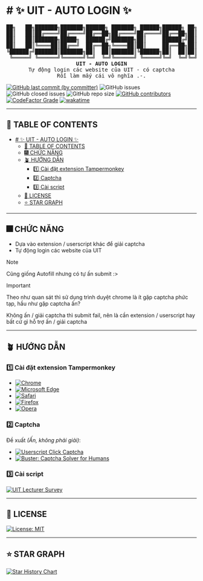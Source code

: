 # # ✨ UIT - AUTO LOGIN ✨

<pre align="center">
██╗   ██╗███████╗███████╗██████╗ ███████╗ ██████╗██████╗ ██╗██████╗ ████████╗
██║   ██║██╔════╝██╔════╝██╔══██╗██╔════╝██╔════╝██╔══██╗██║██╔══██╗╚══██╔══╝
██║   ██║███████╗█████╗  ██████╔╝███████╗██║     ██████╔╝██║██████╔╝   ██║   
██║   ██║╚════██║██╔══╝  ██╔══██╗╚════██║██║     ██╔══██╗██║██╔═══╝    ██║   
╚██████╔╝███████║███████╗██║  ██║███████║╚██████╗██║  ██║██║██║        ██║   
 ╚═════╝ ╚══════╝╚══════╝╚═╝  ╚═╝╚══════╝ ╚═════╝╚═╝  ╚═╝╚═╝╚═╝        ╚═╝   
<strong>UIT - AUTO LOGIN</strong>
Tự động login các website của UIT - có captcha
Rỗi làm mấy cái vô nghĩa .-.
</pre>

[![GitHub last commit (by committer)](https://img.shields.io/github/last-commit/KevinNitroG/UIT-Auto-Login?style=for-the-badge&color=CAEDFF)](../../commits/main)
![GitHub issues](https://img.shields.io/github/issues-raw/KevinNitroG/UIT-Auto-Login?style=for-the-badge&color=ffadad)
![GitHub closed issues](https://img.shields.io/github/issues-closed/KevinNitroG/UIT-Auto-Login?style=for-the-badge&color=%23ffc6ff)
![GitHub repo size](https://img.shields.io/github/repo-size/KevinNitroG/UIT-Auto-Login?style=for-the-badge&color=D8B4F8)
[![GitHub contributors](https://img.shields.io/github/contributors/KevinNitroG/UIT-Auto-Login?style=for-the-badge&color=FBF0B2)](../../graphs/contributors)
[![CodeFactor Grade](https://img.shields.io/codefactor/grade/github/KevinNitroG/UIT-Auto-Login?style=for-the-badge)](https://www.codefactor.io/repository/github/kevinnitrog/UIT-Auto-Login)
[![wakatime](https://wakatime.com/badge/github/KevinNitroG/UIT-Auto-Login.svg?style=for-the-badge)](https://wakatime.com/badge/github/KevinNitroG/UIT-Auto-Login)

---

## 📃 TABLE OF CONTENTS

-   [# ✨ UIT - AUTO LOGIN ✨](#--uit---auto-login-)
    -   [📃 TABLE OF CONTENTS](#-table-of-contents)
    -   [🎆 CHỨC NĂNG](#-chức-năng)
    -   [🪴 HƯỚNG DẪN](#-hướng-dẫn)
        -   [1️⃣ Cài đặt extension Tampermonkey](#1️⃣-cài-đặt-extension-tampermonkey)
        -   [2️⃣ Captcha](#2️⃣-captcha)
        -   [3️⃣ Cài script](#3️⃣-cài-script)
    -   [📝 LICENSE](#-license)
    -   [⭐ STAR GRAPH](#-star-graph)

---

## 🎆 CHỨC NĂNG

-   Dựa vào extension / userscript khác để giải captcha
-   Tự động login các website của UIT

> [!NOTE]
>
> Cũng giống Autofill nhưng có tự ấn submit :>

> [!IMPORTANT]
>
> Theo như quan sát thì sử dụng trình duyệt chrome là ít gặp captcha phức tạp, hầu như gặp captcha ấn?
>
> Không ấn / giải captcha thì submit fail, nên là cần extension / userscript hay bất cứ gì hỗ trợ ấn / giải captcha

---

## 🪴 HƯỚNG DẪN

### 1️⃣ Cài đặt extension Tampermonkey

-   [![Chrome](https://img.shields.io/badge/Chrome-ffc6ff?style=for-the-badge&logo=googlechrome&logoColor=white)](https://chrome.google.com/webstore/detail/tampermonkey/dhdgffkkebhmkfjojejmpbldmpobfkfo)
-   [![Microsoft Edge](https://img.shields.io/badge/Edge-a0c4ff?style=for-the-badge&logo=microsoftedge&logoColor=white)](https://microsoftedge.microsoft.com/addons/detail/tampermonkey/iikmkjmpaadaobahmlepeloendndfphd)
-   [![Safari](https://img.shields.io/badge/Safari-bdb2ff?style=for-the-badge&logo=safari&logoColor=white)](https://apps.apple.com/us/app/tampermonkey/id1482490089)
-   [![Firefox](https://img.shields.io/badge/Firefox-%23ffd6a5?style=for-the-badge&logo=firefoxbrowser&logoColor=white)](https://addons.mozilla.org/en-US/firefox/addon/tampermonkey/)
-   [![Opera](https://img.shields.io/badge/Opera-ffadad?style=for-the-badge&logo=opera&logoColor=white)](https://addons.opera.com/en/extensions/details/tampermonkey-beta/)

### 2️⃣ Captcha

Đề xuất _(Ấn, không phải giải)_:

-   [![Userscript Click Captcha](https://img.shields.io/badge/Userscript-reCaptcha_Autoclick-ffc6ff?style=for-the-badge)](https://chrome.google.com/webstore/detail/rumola-captcha-solver-for/lnldappkjdflkphpgijmmaaejilhdnaj)
-   [![Buster: Captcha Solver for Humans](https://img.shields.io/badge/Extension-Buster_Captcha_Solver_for_Humans-a0c4ff?style=for-the-badge)](https://chrome.google.com/webstore/detail/buster-captcha-solver-for/mpbjkejclgfgadiemmefgebjfooflfhl)

### 3️⃣ Cài script

[![UIT Lecturer Survey](https://img.shields.io/badge/UIT_Auto_Login-a0c4ff?style=for-the-badge)](../../raw/main/src/UIT-Auto-Login.user.js)

---

## 📝 LICENSE

[![License: MIT](https://img.shields.io/badge/License-MIT-9bf6ff?style=for-the-badge)](./LICENSE)

---

## ⭐ STAR GRAPH

<a href="https://star-history.com/#KevinNitroG/UIT-Auto-Login&Timeline">
  <picture>
    <source media="(prefers-color-scheme: dark)" srcset="https://api.star-history.com/svg?repos=KevinNitroG/UIT-Auto-Login&type=Timeline&theme=dark" />
    <source media="(prefers-color-scheme: light)" srcset="https://api.star-history.com/svg?repos=KevinNitroG/UIT-Auto-Login&type=Timeline" />
    <img alt="Star History Chart" src="https://api.star-history.com/svg?repos=KevinNitroG/UIT-Auto-Login&type=Timeline" />
  </picture>
</a>
